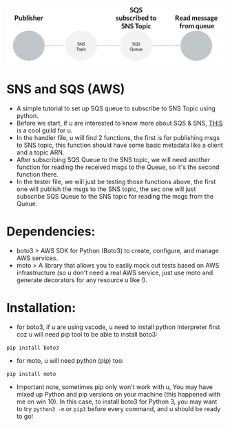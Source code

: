 ![Image](https://github.com/SheplX/SNS-SQS-AWS/blob/main/SNS%20-%20SQS.png)

# SNS and SQS (AWS)
- A simple tutorial to set up SQS queue to subscribe to SNS Topic using python.
- Before we start, if u are interested to know more about SQS & SNS, [THIS](https://www.beabetterdev.com/2021/08/08/aws-sns-vs-sqs-whats-the-difference/) is a cool guild for u.
- In the handler file, u will find 2 functions, the first is for publishing msgs to SNS topic, this function should have some basic metadata like a client and a topic ARN.
- After subscribing SQS Queue to the SNS topic, we will need another function for reading the received msgs to the Queue, so it's the second function there.
- In the tester file, we will just be testing those functions above, the first one will publish the msgs to the SNS topic, the sec one will just subscribe SQS Queue to the SNS topic for reading the msgs from the Queue.
# Dependencies:
- boto3 > AWS SDK for Python (Boto3) to create, configure, and manage AWS services.
- moto > A library that allows you to easily mock out tests based on AWS infrastructure (so u don't need a real AWS service, just use moto and generate decorators for any resource u like !).
# Installation:
- for boto3, if u are using vscode, u need to install python Interpreter first coz u will need pip tool to be able to install boto3:
```
pip install boto3
```
- for moto, u will need python (pip) too:
```
pip install moto
```
- Important note, sometimes pip only won't work with u, You may have mixed up Python and pip versions on your machine (this happened with me on win 10). In this case, to install boto3 for Python 3, you may want to try `python3 -m` or `pip3` before every command, and u should be ready to go!
